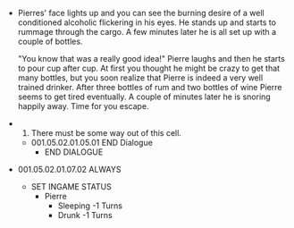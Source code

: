 - Pierres' face lights up and you can see the burning desire of a well conditioned alcoholic flickering in his eyes. He stands up and starts to rummage through the cargo. A few minutes later he is all set up with a couple of bottles.
  
  "You know that was a really good idea!" Pierre laughs and then he starts to pour cup after cup. At first you thought he might be crazy to get that many bottles, but you soon realize that Pierre is indeed a very well trained drinker. After three bottles of rum and two bottles of wine Pierre seems to get tired eventually. A couple of minutes later he is snoring happily away. Time for you escape.
- 1. There must be some way out of this cell.
	- 001.05.02.01.05.01 END Dialogue
		- END DIALOGUE
- 001.05.02.01.07.02 ALWAYS
	- SET INGAME STATUS
		- Pierre
			- Sleeping -1 Turns
			- Drunk -1 Turns